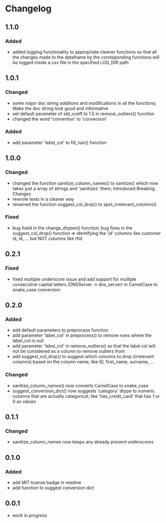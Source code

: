 # Changelog

## 1.1.0

### Added

- added logging functionality to appropriate cleaner functions so that all the changes made to the dataframe by the corresponding functions will be logged inside a csv file in the specified LOG_DIR path

## 1.0.1

### Changed

- some major doc string additions and modifications in all the functions; Make the doc string look good and informative
- set default parameter of std_coeff to 1.5 in remove_outliers() function
- changed the word 'convertion' to 'conversion'

### Added

- add parameter 'label_col' to fill_nan() function

## 1.0.0

### Changed

- changed the function sanitize_column_names() to sanitize() which now takes just a array of strings and 'sanitizes' them; Introduced Breaking Changes
- rewrote tests in a cleaner way
- renamed the function suggest_col_drop() to spot_irrelevant_columns()

### Fixed

- bug fixed in the change_dtypes() function; bug fixes in the suggest_col_drop() function => identifying the 'id' columns like customer id, id, ... but NOT columns like rfid

## 0.2.1

### Fixed

- fixed multiple underscore issue and add support for
  mulitple consecutive capital letters (DNSServer -> dns_server) in CamelCase to snake_case conversion

## 0.2.0

### Added

- add default parameters to preprocess function
- add parameter 'label_col' in preprocess() to remove
  rows where the label_col is null
- add parameter 'label_col' in remove_outliers() so that
  the label col will not be considered as a column to remove outliers from
- add suggest_col_drop() to suggest which columns to drop (irrelevant columns) based on the column name; like ID, first_name, surname, ...

### Changed

- sanitize_column_names() now converts CamelCase to snake_case
- suggest_conversion_dict() now suggests 'category' dtype to numeric columns that are actually categorical; like 'has_credit_card' that has 1 or 0 as values

## 0.1.1

### Changed

- sanitize_column_names now keeps any already present underscores

## 0.1.0

### Added

- add MIT license badge in readme
- add function to suggest conversion dict

## 0.0.1

- work in progress
